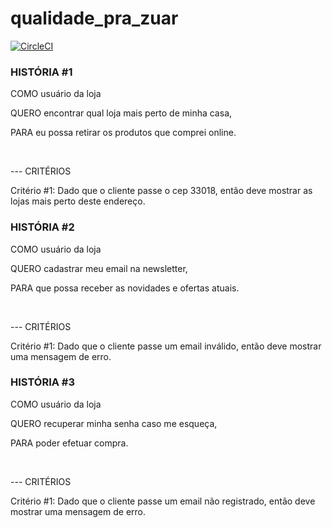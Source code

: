 # qualidade_pra_zuar
[![CircleCI](https://circleci.com/gh/tasima-uniritter/qualidade_pra_zuar.svg?style=svg)](https://circleci.com/gh/tasima-uniritter/qualidade_pra_zuar)


### HISTÓRIA #1

COMO usuário da loja </p>
QUERO encontrar qual loja mais perto de minha casa,</p>
PARA eu possa retirar os produtos que comprei online.</p>
</br>

--- CRITÉRIOS

Critério #1: Dado que o cliente passe o cep 33018, então deve mostrar as lojas mais perto deste endereço.
</br>

### HISTÓRIA #2

COMO usuário da loja </p>
QUERO cadastrar meu email na newsletter,</p>
PARA que possa receber as novidades e ofertas atuais.</p>
</br>

--- CRITÉRIOS

Critério #1: Dado que o cliente passe um email inválido, então deve mostrar uma mensagem de erro.
</br>

### HISTÓRIA #3

COMO usuário da loja </p>
QUERO recuperar minha senha caso me esqueça,</p>
PARA poder efetuar compra.</p>
</br>

--- CRITÉRIOS

Critério #1: Dado que o cliente passe um email não registrado, então deve mostrar uma mensagem de erro.
</br>
